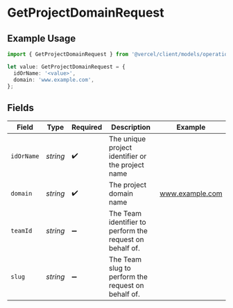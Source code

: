 # GetProjectDomainRequest

## Example Usage

```typescript
import { GetProjectDomainRequest } from '@vercel/client/models/operations';

let value: GetProjectDomainRequest = {
  idOrName: '<value>',
  domain: 'www.example.com',
};
```

## Fields

| Field      | Type     | Required           | Description                                              | Example         |
| ---------- | -------- | ------------------ | -------------------------------------------------------- | --------------- |
| `idOrName` | _string_ | :heavy_check_mark: | The unique project identifier or the project name        |                 |
| `domain`   | _string_ | :heavy_check_mark: | The project domain name                                  | www.example.com |
| `teamId`   | _string_ | :heavy_minus_sign: | The Team identifier to perform the request on behalf of. |                 |
| `slug`     | _string_ | :heavy_minus_sign: | The Team slug to perform the request on behalf of.       |                 |
